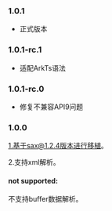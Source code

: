 ### 1.0.1
- 正式版本

### 1.0.1-rc.1

- 适配ArkTs语法

### 1.0.1-rc.0
- 修复不兼容API9问题

### 1.0.0
1.基于sax@1.2.4版本进行移植。

2.支持xml解析。

#### not supported:
不支持buffer数据解析。 

